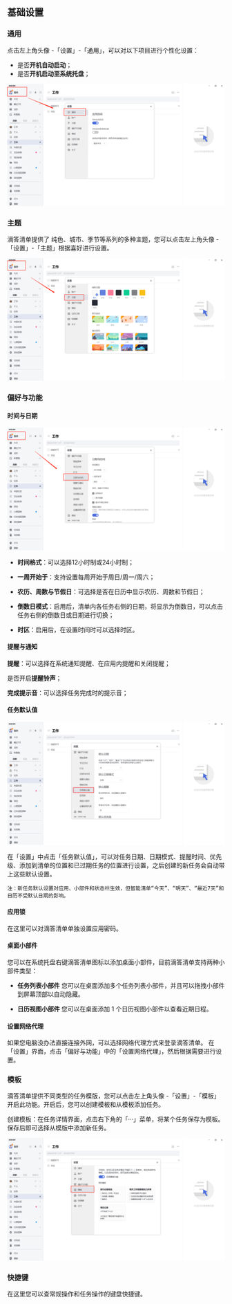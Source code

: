 ## 基础设置

### 通用

点击左上角头像 -「设置」-「通用」，可以对以下项目进行个性化设置：

* 是否**开机自动启动**；
* 是否**开机启动至系统托盘**；

![images1](../../images/windows/1.png)


### 主题

滴答清单提供了 纯色、城市、季节等系列的多种主题，您可以点击左上角头像 -「设置」-「主题」根据喜好进行设置。

![images2](../../images/windows/2.png)


### 偏好与功能

#### 时间与日期

![images3](../../images/windows/3.png)

* **时间格式**：可以选择12小时制或24小时制；

* **一周开始于**：支持设置每周开始于周日/周一/周六；

* **农历、周数与节假日**：可选择是否在日历中显示农历、周数和节假日；

* **倒数日模式**：启用后，清单内各任务右侧的日期，将显示为倒数日，可以点击任务右侧的倒数日或日期进行切换；

* **时区**：启用后，在设置时间时可以选择时区。

#### 提醒与通知


**提醒**：可以选择在系统通知提醒、在应用内提醒和关闭提醒；

是否开启**提醒铃声**；

**完成提示音**：可以选择任务完成时的提示音；

#### 任务默认值

![images4](../../images/windows/4.png)

在「设置」中点击「任务默认值」，可以对任务日期、日期模式、提醒时间、优先级、添加到清单的位置和已过期任务的位置进行设置，之后创建的新任务会自动带上这些默认设置。

`注：新任务默认设置对应用、小部件和状态栏生效，但智能清单“今天”、“明天”、“最近7天”和日历不受默认日期的影响。`


#### 应用锁

在这里可以对滴答清单单独设置应用密码。

#### 桌面小部件
您可以在系统托盘右键滴答清单图标以添加桌面小部件，目前滴答清单支持两种小部件类型：

* **任务列表小部件**
您可以在桌面添加多个任务列表小部件，并且可以拖拽小部件到屏幕顶部以自动隐藏。

* **日历视图小部件**
您可以在桌面添加 1 个日历视图小部件以查看近期日程。

#### 设置网络代理

如果您电脑没办法直接连接外网，可以选择网络代理方式来登录滴答清单。
在「设置」界面，点击「偏好与功能」中的「设置网络代理」，然后根据需要进行设置。

### 模板

滴答清单提供不同类型的任务模版，您可以点击左上角头像 -「设置」-「模板」开启此功能。开启后，您可以创建模板和从模板添加任务。

创建模板：在任务详情界面，点击右下角的「···」菜单，将某个任务保存为模板。保存后即可选择从模版中添加新任务。

![images5](../../images/windows/5.png)


### 快捷键
在这里您可以查常规操作和任务操作的键盘快捷键。




